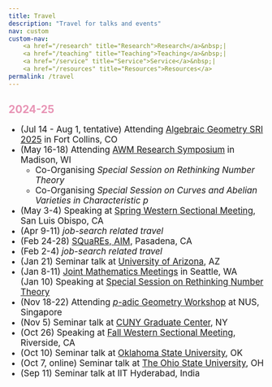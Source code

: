 ```yaml
---
title: Travel
description: "Travel for talks and events"
nav: custom
custom-nav: 
    <a href="/research" title="Research">Research</a>&nbsp;|
    <a href="/teaching" title="Teaching">Teaching</a>&nbsp;|
    <a href="/service" title="Service">Service</a>&nbsp;|
    <a href="/resources" title="Resources">Resources</a>
permalink: /travel
---
```


<!-- ### UC Santa Cruz -->

<h2 style="color:#e894b5">2024-25</h2>

<ul>

<li style="font-size:17px"> (Jul 14 - Aug 1, tentative) Attending <a href="https://sites.google.com/view/2025summerinstitute">Algebraic Geometry SRI 2025</a> in Fort Collins, CO </li>

<li style="font-size:17px"> (May 16-18) Attending <a href="https://awm-math.org/meetings/awm-research-symposium/">AWM Research Symposium</a> in Madison, WI<br>
    <ul>
    <li>Co-Organising <em>Special Session on Rethinking Number Theory</em></li>
    <li>Co-Organising <em>Special Session on Curves and Abelian Varieties in Characteristic p</em></li>
    </ul>
</li>

<li style="font-size:17px"> (May 3-4) Speaking at <a href="https://www.ams.org/meetings/sectional/2325_program.html">Spring Western Sectional Meeting</a>, San Luis Obispo, CA</li>

<li style="font-size:17px"> (Apr 9-11) <em>job-search related travel</em>

<li style="font-size:17px"> (Feb 24-28) <a href="https://aimath.org/programs/squares/">SQuaREs, AIM</a>, Pasadena, CA</li>

<li style="font-size:17px"> (Feb 2-4) <em>job-search related travel</em>

<li style="font-size:17px"> (Jan 21) Seminar talk at <a href="https://sites.google.com/math.arizona.edu/panyan/algebra-and-number-theory-seminar?authuser=0">University of Arizona</a>, AZ</li>

<li style="font-size:17px"> (Jan 8-11) <a href="https://jointmathematicsmeetings.org/jmm">Joint Mathematics Meetings</a> in Seattle, WA<br>
    (Jan 10) Speaking at <a href="https://jointmathematicsmeetings.org/meetings/national/jmm2025/2314_program_ss105.html#title">Special Session on Rethinking Number Theory</a></li>

<li style="font-size:17px"> (Nov 18-22) Attending <a href="http://www.davidrenshawhansen.net/workshop2024.html"><em>p</em>-adic Geometry Workshop</a> at NUS, Singapore</li>

<li style="font-size:17px"> (Nov 5) Seminar talk at <a href="https://sites.google.com/view/gc-arithmetic-geometry/home">CUNY Graduate Center</a>, NY</li>

<li style="font-size:17px"> (Oct 26) Speaking at <a href="https://www.ams.org/meetings/sectional/2304_progfull.html">Fall Western Sectional Meeting</a>, Riverside, CA</li>

<li style="font-size:17px"> (Oct 10) Seminar talk at <a href="https://www.mathdept.okstate.edu/announce/">Oklahoma State University</a>, OK</li>

<li style="font-size:17px"> (Oct 7, online) Seminar talk at <a href="https://research.math.osu.edu/numbertheory/">The Ohio State University</a>, OH</li>

<li style="font-size:17px"> (Sep 11) Seminar talk at IIT Hyderabad, India</li>

</ul>

<!-- --------------------------------------------------- 

<details>
    <summary><b>Spring 2024</b></summary>

<ul style="line-height:180%">

<li> MAT260 <b>Linear Algebra</b>, <small>Fall 2015</small></li>

</ul>
</details>-->